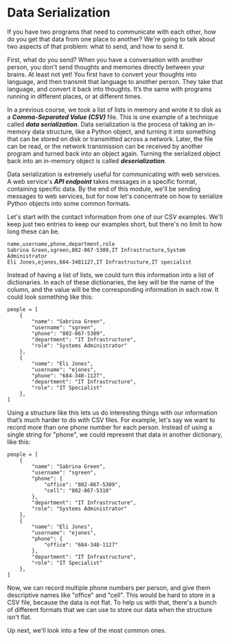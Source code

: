 # Data Serialization

If you have two programs that need to communicate with each other, how do you get that data from one place to another?
We're going to talk about two aspects of that problem: what to send, and how to send it.

First, what do you send? When you have a conversation with another person, you don't send thoughts and memories directly
between your brains. At least not yet! You first have to convert your thoughts into language, and then transmit that
language to another person. They take that language, and convert it back into thoughts. It’s the same with programs
running in different places, or at different times.

In a previous course, we took a list of lists in memory and wrote it to disk as a ***Comma-Separated Value (CSV)***
file. This is one example of a technique called ***data serialization***. Data serialization is the process of taking an
in-memory data structure, like a Python object, and turning it into something that can be stored on disk or transmitted
across a network. Later, the file can be read, or the network transmission can be received by another program and turned
back into an object again. Turning the serialized object back into an in-memory object is called ***deserialization***.

Data serialization is extremely useful for communicating with web services. A web service's ***API endpoint*** takes
messages in a specific format, containing specific data. By the end of this module, we'll be sending messages to web
services, but for now let's concentrate on how to serialize Python objects into some common formats.

Let's start with the contact information from one of our CSV examples. We'll keep just two entries to keep our examples
short, but there's no limit to how long these can be.

```
name,username,phone,department,role
Sabrina Green,sgreen,802-867-5309,IT Infrastructure,System Administrator
Eli Jones,ejones,684-3481127,IT Infrastructure,IT specialist
```

Instead of having a list of lists, we could turn this information into a list of dictionaries. In each of these
dictionaries, the key will be the name of the column, and the value will be the corresponding information in each row.
It could look something like this:

```
people = [
    {
        "name": "Sabrina Green",
        "username": "sgreen",
        "phone": "802-867-5309",
        "department": "IT Infrastructure",
        "role": "Systems Administrator"
    },
    {
        "name": "Eli Jones",
        "username": "ejones",
        "phone": "684-348-1127",
        "department": "IT Infrastructure",
        "role": "IT Specialist"
    },
]
```

Using a structure like this lets us do interesting things with our information that’s much harder to do with CSV files.
For example, let's say we want to record more than one phone number for each person. Instead of using a single string
for "phone", we could represent that data in another dictionary, like this:

```
people = [
    {
        "name": "Sabrina Green",
        "username": "sgreen",
        "phone": {
            "office": "802-867-5309",
            "cell": "802-867-5310"
        },
        "department": "IT Infrastructure",
        "role": "Systems Administrator"
    },
    {
        "name": "Eli Jones",
        "username": "ejones",
        "phone": {
            "office": "684-348-1127"
        },
        "department": "IT Infrastructure",
        "role": "IT Specialist"
    },
]
```

Now, we can record multiple phone numbers per person, and give them descriptive names like "office" and "cell". This
would be hard to store in a CSV file, because the data is not flat. To help us with that, there's a bunch of different
formats that we can use to store our data when the structure isn't flat.

Up next, we'll look into a few of the most common ones.